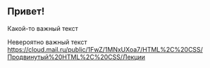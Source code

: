 ## Привет!

Какой-то важный текст

Невероятно важный текст
https://cloud.mail.ru/public/1FwZ/1MNxUXoa7/HTML%2C%20CSS/Продвинутый%20HTML%2C%20CSS/Лекции
